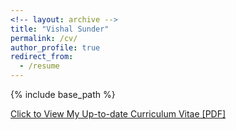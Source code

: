 ```yaml
---
<!-- layout: archive -->
title: "Vishal Sunder"
permalink: /cv/
author_profile: true
redirect_from:
  - /resume
---
```


{% include base_path %}

[Click to View My Up-to-date Curriculum Vitae [PDF]](http://vishalsunder.github.io/files/resume_jul24.pdf)

<!-- <embed src="http://vishalsunder.com/files/resume_latest.pdf" width="650" height="1800" type='application/pdf'> -->
